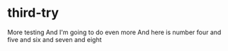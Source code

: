 # third-try
More testing
And I'm going to do even more
And here is number four
and five
and six and seven and eight

